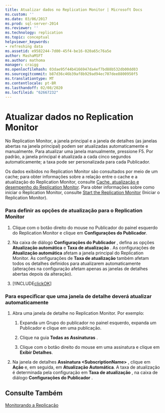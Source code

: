 ```yaml
---
title: Atualizar dados no Replication Monitor | Microsoft Docs
ms.custom: ''
ms.date: 03/06/2017
ms.prod: sql-server-2014
ms.reviewer: ''
ms.technology: replication
ms.topic: conceptual
helpviewer_keywords:
- refreshing data
ms.assetid: e9582244-7d00-45f4-be16-020a65c76a5e
author: MashaMSFT
ms.author: mathoma
manager: craigg
ms.openlocfilehash: 03dae95f44b4166947da4ef7bd88b532db00dd03
ms.sourcegitcommit: b87d36c46b39af8b929ad94ec707dee8800950f5
ms.translationtype: MT
ms.contentlocale: pt-BR
ms.lasthandoff: 02/08/2020
ms.locfileid: "62667232"
---
```

# <a name="refresh-data-in-replication-monitor"></a>Atualizar dados no Replication Monitor
  No Replication Monitor, a janela principal e a janela de detalhes (as janelas abertas na janela principal) podem ser atualizadas automaticamente e manualmente. Para atualizar uma janela manualmente, pressione F5. Por padrão, a janela principal é atualizada a cada cinco segundos automaticamente; a taxa pode ser personalizada para cada Publicador.  
  
 Os dados exibidos no Replication Monitor são consultados por meio de um cache; para obter informações sobre a relação entre o cache e a atualização do Replication Monitor, consulte [Cache, atualização e desempenho do Replication Monitor](caching-refresh-and-replication-monitor-performance.md). Para obter informações sobre como iniciar o Replication Monitor, consulte [Start the Replication Monitor](start-the-replication-monitor.md) (Iniciar o Replication Monitor).  
  
### <a name="to-set-refresh-options-for-replication-monitor"></a>Para definir as opções de atualização para o Replication Monitor  
  
1.  Clique com o botão direito do mouse no Publicador do painel esquerdo do Replication Monitor e clique em **Configurações do Publicador**.  
  
2.  Na caixa de diálogo **Configurações do Publicador** , defina as opções **Atualização automática** e **Taxa de atualização** . As configurações de **Atualização automática** afetam a janela principal do Replication Monitor. As configurações de **Taxa de atualização** também afetam todos os detalhes definidos para atualizarem automaticamente (alterações na configuração afetam apenas as janelas de detalhes abertas depois da alteração).  
  
3.  [!INCLUDE[clickOK](../../../includes/clickok-md.md)]  
  
### <a name="to-specify-that-a-detail-window-should-automatically-refresh"></a>Para especificar que uma janela de detalhe deverá atualizar automaticamente  
  
1.  Abra uma janela de detalhe no Replication Monitor. Por exemplo:  
  
    1.  Expanda um Grupo do publicador no painel esquerdo, expanda um Publicador e clique em uma publicação.  
  
    2.  Clique na guia **Todas as Assinaturas** .  
  
    3.  Clique com o botão direito do mouse em uma assinatura e clique em **Exibir Detalhes**.  
  
2.  Na janela de detalhes **Assinatura \<SubscriptionName>** , clique em **Ação** e, em seguida, em **Atualização Automática**. A taxa de atualização é determinada pela configuração em **Taxa de atualização** , na caixa de diálogo **Configurações do Publicador** .  
  
## <a name="see-also"></a>Consulte Também  
 [Monitorando a Replicação](../monitoring-replication.md)  
  
  
